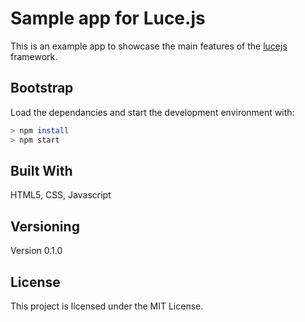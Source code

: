 # Sample app for Luce.js
This is an example app to showcase the main features of the [lucejs](https://github.com/LorenzoCorbella74/luce.js) framework.

## Bootstrap

Load the dependancies and start the development environment with:
```bash
> npm install
> npm start
```

## Built With

HTML5, CSS, Javascript

## Versioning

Version 0.1.0

## License

This project is licensed under the MIT License.






